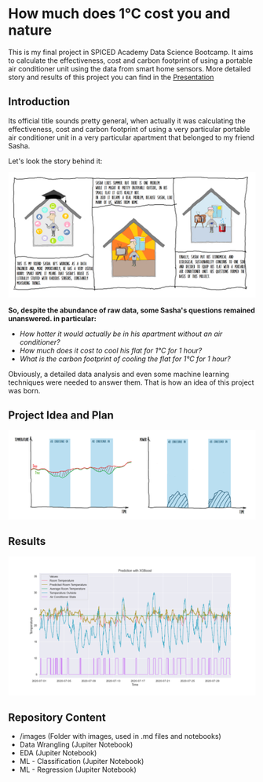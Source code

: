 # How much does 1°C cost you and nature

This is my final project in SPICED Academy Data Science Bootcamp. It aims to calculate the effectiveness, cost and carbon footprint of using a portable air conditioner unit using the data from smart home sensors.
More detailed story and results of this project you can find in the [Presentation](https://github.com/asyaparfenova/air_condidioner_effectiveness_cost_carbon_footprint/blob/main/presentation_print_format.pdf)

## Introduction

Its official title sounds pretty general, when actually it was calculating  the effectiveness, cost
and carbon footprint of using a very particular portable air conditioner unit in a very
particular apartment that belonged to my friend Sasha.

Let's look the story behind it:

![Project Inrtoduction](https://github.com/asyaparfenova/air_condidioner_effectiveness_cost_carbon_footprint/blob/main/images/intro.png?raw=true)

**So, despite the abundance of raw data, some Sasha's questions remained unanswered. in particular:**
- *How hotter it would actually be in his apartment without an air conditioner?*
- *How much does it cost to cool his flat for 1°C for 1 hour?*
- *What is the carbon footprint of cooling the flat for 1°C for 1 hour?*

Obviously, a detailed data analysis and even some machine learning techniques were needed to answer them. That is how an idea of this project was born.

## Project Idea and Plan

![Project Idea](https://github.com/asyaparfenova/air_condidioner_effectiveness_cost_carbon_footprint/blob/main/images/idea.png?raw=true)

## Results

![Project ML](https://github.com/asyaparfenova/air_condidioner_effectiveness_cost_carbon_footprint/blob/main/images/xgb_total.png?raw=true)

## Repository Content
- /images (Folder with images, used in .md files and notebooks)
- Data Wrangling (Jupiter Notebook)
- EDA (Jupiter Notebook)
- ML - Classification (Jupiter Notebook)
- ML - Regression (Jupiter Notebook)




